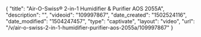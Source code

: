 {
    "title": "Air-O-Swiss&reg; 2-in-1 Humidifier &amp; Purifier AOS 2055A",
    "description": "",
    "videoid": "109997867",
    "date_created": "1502524116",
    "date_modified": "1504247457",
    "type": "captivate",
    "layout": "video",
    "url": "\/v\/air-o-swiss-2-in-1-humidifier-purifier-aos-2055a\/109997867"
}